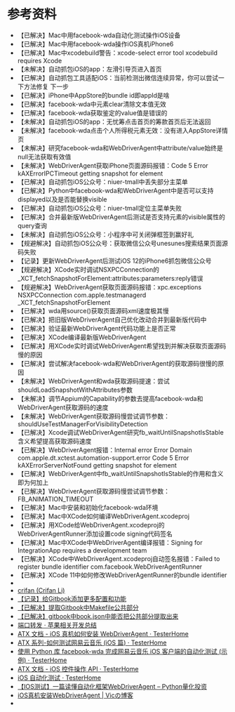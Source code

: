 # 参考资料

* 【已解决】Mac中用facebook-wda自动化测试操作iOS设备
* 【已解决】Mac中用facebook-wda操作iOS真机iPhone6
* 【已解决】Mac中xcodebuild警告：xcode-select error tool xcodebuild requires Xcode
* 【未解决】自动抓包iOS的app：左滑引导页进入首页
* 【已解决】自动抓包工具适配iOS：当前检测出微信连续异常，你可以尝试一下方法修复 下一步
* 【已解决】iPhone中AppStore的bundle id即appId是啥
* 【已解决】facebook-wda中元素clear清除文本值无效
* 【已解决】facebook-wda获取鉴定的value值是错误的
* 【未解决】自动抓包iOS的app：无忧筹点击首页的筹款首页后无法返回
* 【未解决】facebook-wda点击个人所得税元素无效：没有进入AppStore详情页
* 【未解决】研究facebook-wda和WebDriverAgent中attribute/value始终是null无法获取有效值
* 【未解决】WebDriverAgent获取iPhone页面源码报错：Code 5 Error kAXErrorIPCTimeout getting snapshot for element
* 【已解决】自动抓包iOS公众号：niuer-tmall中丢失部分主菜单
* 【已解决】Python中facebook-wda和WebDriverAgent中是否可以支持displayed以及是否能替换visible
* 【已解决】自动抓包iOS公众号：niuer-tmall定位主菜单失败
* 【已解决】合并最新版WebDriverAgent后测试是否支持元素的visible属性的query查询
* 【未解决】自动抓包iOS公众号：小程序中可关闭弹框签到赢好礼
* 【规避解决】自动抓包iOS公众号：获取微信公众号unesunes搜索结果页面源码失败
* 【记录】更新WebDriverAgent后测试iOS 12的iPhone6抓包微信公众号
* 【规避解决】XCode实时调试NSXPCConnection的_XCT_fetchSnapshotForElement:attributes:parameters:reply错误
* 【规避解决】WebDriverAgent获取页面源码报错：xpc.exceptions NSXPCConnection com.apple.testmanagerd _XCT_fetchSnapshotForElement
* 【已解决】wda用source()获取页面源码xml速度极其慢
* 【已解决】把旧版WebDriverAgent自己优化改动合并到最新版代码中
* 【已解决】验证最新WebDriverAgent代码功能上是否正常
* 【已解决】XCode编译最新版WebDriverAgent
* 【已解决】用XCode实时调试WebDriverAgent希望找到并解决获取页面源码慢的原因
* 【已解决】尝试解决facebook-wda和WebDriverAgent的获取源码很慢的原因
* 【未解决】WebDriverAgent和wda获取源码提速：尝试shouldLoadSnapshotWithAttributes参数
* 【未解决】调节Appium的Capability的参数去提高facebook-wda和WebDriverAgent获取源码的速度
* 【未解决】WebDriverAgent获取源码慢尝试调节参数：shouldUseTestManagerForVisibilityDetection
* 【已解决】Xcode调试WebDriverAgent研究fb_waitUntilSnapshotIsStable含义希望提高获取源码速度
* 【已解决】WebDriverAgent报错：Internal error Error Domain com.apple.dt.xctest.automation-support.error Code 5 Error kAXErrorServerNotFound getting snapshot for element
* 【已解决】WebDriverAgent中fb_waitUntilSnapshotIsStable的作用和含义即为何加上
* 【已解决】WebDriverAgent获取源码慢尝试调节参数：FB_ANIMATION_TIMEOUT
* 【已解决】Mac中安装和初始化facebook-wda环境
* 【已解决】Mac中XCode如何编译WebDriverAgent.xcodeproj
* 【已解决】用XCode给WebDriverAgent.xcodeproj的WebDriverAgentRunner添加设置code signing代码签名
* 【已解决】Mac中XCode中WebDriverAgent编译报错：Signing for IntegrationApp requires a development team
* 【已解决】XCode中WebDriverAgent.xcodeproj自动签名报错：Failed to register bundle identifier com.facebook.WebDriverAgentRunner
* 【已解决】XCode 11中如何修改WebDriverAgentRunner的bundle identifier
* 
* [crifan (Crifan Li)](https://github.com/crifan)
* [【记录】给Gitbook添加更多配置和功能](http://www.crifan.com/gitbook_add_more_config_and_function)
* [【已解决】提取Gitbook中Makefile公共部分](http://www.crifan.com/gitbook_extract_common_part_of_makefile)
* [【已解决】gitbook中book.json中能否把公共部分提取出来](http://www.crifan.com/gitbook_extract_book_json_common_part)
* [端口转发 · 苹果相关开发总结](https://book.crifan.com/books/apple_develop_summary/website/desktop/port_forward.html)
* [ATX 文档 - iOS 真机如何安装 WebDriverAgent · TesterHome](https://testerhome.com/topics/7220)
* [ATX 系列-如何测试网易云音乐 (iOS 篇) · TesterHome](https://testerhome.com/topics/5654)
* [使用 Python 库 facebook-wda 完成网易云音乐 iOS 客户端的自动化测试 (示例) · TesterHome](https://testerhome.com/topics/9854)
* [ATX 文档 - iOS 控件操作 API · TesterHome](https://testerhome.com/topics/7204)
* [iOS 自动化测试 · TesterHome](https://testerhome.com/topics/10068)
* [【IOS测试】一篇读懂自动化框架WebDriverAgent – Python量化投资](https://www.lizenghai.com/archives/19660.html)
* [iOS真机安装WebDriverAgent | Vicの博客](https://vic.kim/2019/08/22/iOS真机安装WebDriverAgent/)
* 
